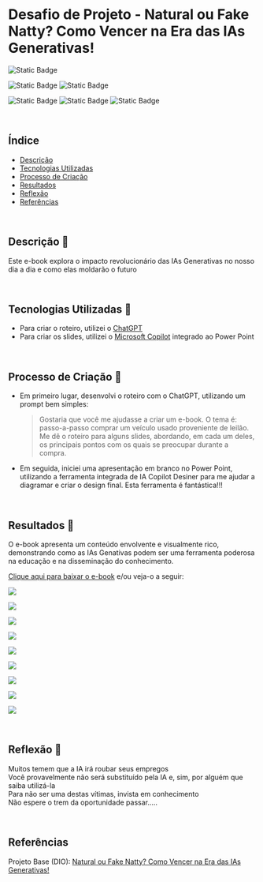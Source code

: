 # Desafio de Projeto - Natural ou Fake Natty? Como Vencer na Era das IAs Generativas!

![Static Badge](https://img.shields.io/badge/Status_Projeto:-Concluído_(29/Jun/2024)-green)

![Static Badge](https://img.shields.io/badge/Inteligência_Artificial_(IA)-blue)
![Static Badge](https://img.shields.io/badge/IA_Generativa-blue)

![Static Badge](https://img.shields.io/badge/Microsoft_Copilot-orange)
![Static Badge](https://img.shields.io/badge/OpenIA-orange)
![Static Badge](https://img.shields.io/badge/ChatGPT-orange)

<br>

## Índice

- [Descrição](#Descrição)
- [Tecnologias Utilizadas](#Tecnologias-Utilizadas-🤖)
- [Processo de Criação](#Processo-de-Criação)
- [Resultados](#Resultados)
- [Reflexão](#Reflexão)
- [Referências](#Referências)

<br>

## Descrição 📒
Este e-book explora o impacto revolucionário das IAs Generativas no nosso dia a dia e como elas moldarão o futuro

<br>

## Tecnologias Utilizadas 🤖
- Para criar o roteiro, utilizei o [ChatGPT](https://chatgpt.com/)
- Para criar os slides, utilizei o [Microsoft Copilot](https://designer.microsoft.com/)  integrado ao Power Point

<br>

## Processo de Criação 🧐
- Em primeiro lugar, desenvolvi o roteiro com o ChatGPT, utilizando um prompt bem simples:
  
  > Gostaria que você me ajudasse a criar um e-book. O tema é: passo-a-passo comprar um veículo usado proveniente de leilão. Me dê o roteiro para alguns slides, abordando, em cada um deles, os principais pontos com os quais se preocupar durante a compra.

- Em seguida, iniciei uma apresentação em branco no Power Point, utilizando a ferramenta integrada de IA Copilot Desiner para me ajudar a diagramar e criar o design final. Esta ferramenta é fantástica!!!

<br>

## Resultados 🚀
O e-book apresenta um conteúdo envolvente e visualmente rico, demonstrando como as IAs Genativas podem ser uma ferramenta poderosa na educação e na disseminação do conhecimento.

[Clique aqui para baixar o e-book](ebook_ia.pdf) e/ou veja-o a seguir:

![](img/SLIDE01.png)


![](img/SLIDE02.png)



![](img/SLIDE03.png)



![](img/SLIDE04.png)



![](img/SLIDE05.png)



![](img/SLIDE06.png)



![](img/SLIDE07.png)



![](img/SLIDE08.png)



![](img/SLIDE09.png)

<br>

## Reflexão 💭
Muitos temem que a IA irá roubar seus empregos
<br>
Você provavelmente não será substituído pela IA e, sim, por alguém que saiba utilizá-la
<br>
Para não ser uma destas vítimas, invista em conhecimento
<br>
Não espere o trem da oportunidade passar.....

<br>

## Referências

Projeto Base (DIO): [Natural ou Fake Natty? Como Vencer na Era das IAs Generativas!](https://web.dio.me/project/natural-ou-fake-natty-como-vencer-na-era-das-ias-generativas/learning/95e52735-b8ac-4657-bd4b-0a9cf3c1a5db?back=/track/coding-future-vivo-python-ai-backend-developer&tab=undefined&moduleId=undefined)
